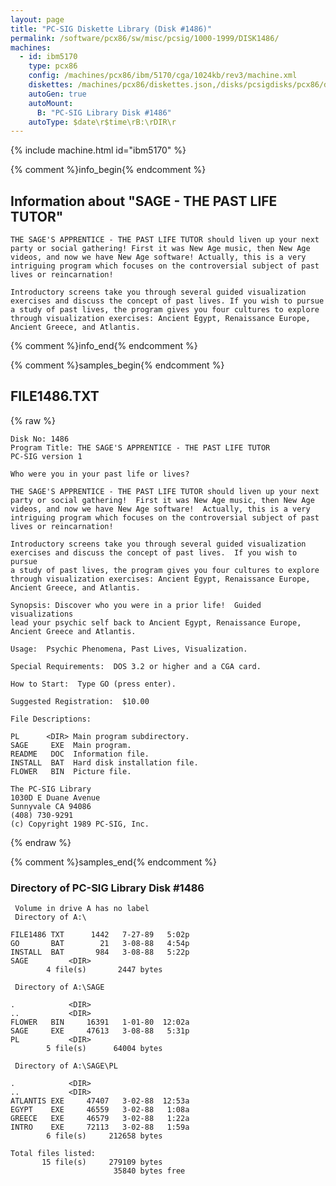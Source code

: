 ```yaml
---
layout: page
title: "PC-SIG Diskette Library (Disk #1486)"
permalink: /software/pcx86/sw/misc/pcsig/1000-1999/DISK1486/
machines:
  - id: ibm5170
    type: pcx86
    config: /machines/pcx86/ibm/5170/cga/1024kb/rev3/machine.xml
    diskettes: /machines/pcx86/diskettes.json,/disks/pcsigdisks/pcx86/diskettes.json
    autoGen: true
    autoMount:
      B: "PC-SIG Library Disk #1486"
    autoType: $date\r$time\rB:\rDIR\r
---
```


{% include machine.html id="ibm5170" %}

{% comment %}info_begin{% endcomment %}

## Information about "SAGE - THE PAST LIFE TUTOR"

    THE SAGE'S APPRENTICE - THE PAST LIFE TUTOR should liven up your next
    party or social gathering! First it was New Age music, then New Age
    videos, and now we have New Age software! Actually, this is a very
    intriguing program which focuses on the controversial subject of past
    lives or reincarnation!
    
    Introductory screens take you through several guided visualization
    exercises and discuss the concept of past lives. If you wish to pursue
    a study of past lives, the program gives you four cultures to explore
    through visualization exercises: Ancient Egypt, Renaissance Europe,
    Ancient Greece, and Atlantis.
{% comment %}info_end{% endcomment %}

{% comment %}samples_begin{% endcomment %}

## FILE1486.TXT

{% raw %}
```
Disk No: 1486
Program Title: THE SAGE'S APPRENTICE - THE PAST LIFE TUTOR
PC-SIG version 1

Who were you in your past life or lives?

THE SAGE'S APPRENTICE - THE PAST LIFE TUTOR should liven up your next
party or social gathering!  First it was New Age music, then New Age
videos, and now we have New Age software!  Actually, this is a very
intriguing program which focuses on the controversial subject of past
lives or reincarnation!

Introductory screens take you through several guided visualization
exercises and discuss the concept of past lives.  If you wish to pursue
a study of past lives, the program gives you four cultures to explore
through visualization exercises: Ancient Egypt, Renaissance Europe,
Ancient Greece, and Atlantis.

Synopsis: Discover who you were in a prior life!  Guided visualizations
lead your psychic self back to Ancient Egypt, Renaissance Europe,
Ancient Greece and Atlantis.

Usage:  Psychic Phenomena, Past Lives, Visualization.

Special Requirements:  DOS 3.2 or higher and a CGA card.

How to Start:  Type GO (press enter).

Suggested Registration:  $10.00

File Descriptions:

PL      <DIR> Main program subdirectory.
SAGE     EXE  Main program.
README   DOC  Information file.
INSTALL  BAT  Hard disk installation file.
FLOWER   BIN  Picture file.

The PC-SIG Library
1030D E Duane Avenue
Sunnyvale CA 94086
(408) 730-9291
(c) Copyright 1989 PC-SIG, Inc.

```
{% endraw %}

{% comment %}samples_end{% endcomment %}

### Directory of PC-SIG Library Disk #1486

     Volume in drive A has no label
     Directory of A:\

    FILE1486 TXT      1442   7-27-89   5:02p
    GO       BAT        21   3-08-88   4:54p
    INSTALL  BAT       984   3-08-88   5:22p
    SAGE         <DIR>    
            4 file(s)       2447 bytes

     Directory of A:\SAGE

    .            <DIR>    
    ..           <DIR>    
    FLOWER   BIN     16391   1-01-80  12:02a
    SAGE     EXE     47613   3-08-88   5:31p
    PL           <DIR>    
            5 file(s)      64004 bytes

     Directory of A:\SAGE\PL

    .            <DIR>    
    ..           <DIR>    
    ATLANTIS EXE     47407   3-02-88  12:53a
    EGYPT    EXE     46559   3-02-88   1:08a
    GREECE   EXE     46579   3-02-88   1:22a
    INTRO    EXE     72113   3-02-88   1:59a
            6 file(s)     212658 bytes

    Total files listed:
           15 file(s)     279109 bytes
                           35840 bytes free
